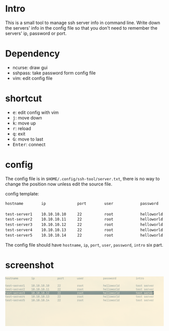 # Intro

This is a small tool to manage ssh server info in command line. Write down the servers' info in the config file so that you don't need to remember the servers' ip, password or port.

# Dependency

* ncurse: draw gui
* sshpass: take password form config file
* vim: edit config file

# shortcut

* <kbd>e</kbd>: edit config with vim
* <kbd>j</kbd>: move down
* <kbd>k</kbd>: move up
* <kbd>r</kbd>: reload
* <kbd>q</kbd>: exit
* <kbd>G</kbd>: move to last
* <kbd>Enter</kbd>: connect

# config

The config file is in `$HOME/.config/ssh-tool/server.txt`, there is no way to change the position now unless edit the source file.

config template:

```txt
hostname        ip              port        user            password            intro 

test-server1    10.10.10.10     22          root            helloworld          test server
test-server2    10.10.10.11     22          root            helloworld          test server
test-server3    10.10.10.12     22          root            helloworld          test server
test-server4    10.10.10.13     22          root            helloworld          test server
test-server5    10.10.10.14     22          root            helloworld          test server
```

The config file should have `hostname`, `ip`, `port`, `user`, `password`, `intro` six part.

# screenshot

![screenshot](./img/screenshot.png)

